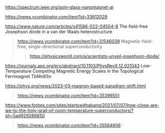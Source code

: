https://spectrum.ieee.org/spin-glass-nanomagnet-ai

https://news.ycombinator.com/item?id=33812029

https://www.nature.com/articles/s41586-022-04504-8 The field-free Josephson diode in a van der Waals heterostructure
> https://news.ycombinator.com/item?id=31546039 Magnetic-field-free, single-directional superconductivity 
> > https://physicsworld.com/a/scientists-unveil-josephson-diode/

https://journals.aps.org/prx/abstract/10.1103/PhysRevX.12.021043 Low-Temperature Competing Magnetic Energy Scales in the Topological Ferrimagnet TbMn6Sn

https://phys.org/news/2023-03-magnon-based-paradigm-shift.html
> https://news.ycombinator.com/item?id=35399551

https://www.forbes.com/sites/startswithabang/2021/07/07/how-close-are-we-to-the-holy-grail-of-room-temperature-superconductors/?sh=5ad929286650
> https://news.ycombinator.com/item?id=35584606